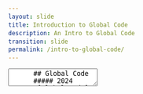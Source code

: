 ```yaml
---
layout: slide
title: Introduction to Global Code
description: An Intro to Global Code
transition: slide
permalink: /intro-to-global-code/
---
```

<section data-markdown>
    <textarea data-template>
      ## Global Code
      ##### 2024
      ![Global Code](../assets/img/2023GlobalCodeLogo_Dark.png)
      
     ---
## Who are we?
* Software engineers
* Professionals
* Educators
  
---
Note:
    This is a great opportunity to introduce yourselves & talk about your own backgrounds.
    
    * Where are you from?
    * What did you study?
    * What do you do now?
    * What made you want to become a programmer? 
    * What do you get from it? 
    * Why would you encourage someone else to have a go?

---
## Who are you?
* Software engineers!
* Hand-picked

--

Note: The point here is that everyone is a programmer, we don't do any gatekeeping here. If you're in the room, you're one of us. 

Here the lamplighters can talk about their experience at Global Code last year, and how things have changed for them in the last 12 months.

## Who are you?
* Selection criteria wasn't about grades but about your motivation and excitement to get into technology
* Who doesn't want to change the world?!

This is a good chance to talk about how we chose members of the class. It was entirely based on their applications. We asked four questions:

* What difference is technology making in your life right now?
* What difference does technology make to the lives of your family or the people around you?
* What will you be doing a month after the summer programme has finished?
* Read about the "moonshot philosophy". What's your moonshot for Ghana?

We're looking for people who are bold and excited about facing societal challenges with technology. We want to provide fuel for that fire & give you some of the skills you'll need.

---

## What are we here for?
* Gain new skills or improve existing ones through lots of practical exercises
* Learn to be PRO
* Gain the tools to improve the world
  
---

## What are we here for?
* Curriculum includes Python, APIs, Internet of Things

Note: We have to teach you some stuff first of all. So there's lots of labs, which you *must* do. 

In the first week we start with the basics, Linux, GitHub, APIs and Python.

In the second week we'll get to building cool stuff using all we learned so far, and in the third and final week you'll design and build a project yourselves, in groups.

A lot of our students are excited to learn what a professional software engineer does. So let's talk about version control, CI, platforms, project management etc.

---
## Plan
* 3 weeks
* Raspberry Pi
* Advanced Python
* Electronics
* Internet of Things

Note:
All kinds of other cool stuff!
* We're *really* good at this
* Who's used git? Render? Raspberry Pi ? Arduinos ?
* Cool projects
* FUN!
  
---
## Schedule & organisation
* 9am - 4pm
* Lunch @ 12
* Casual dress
* Join slack & whatsapp -  does this still apply??
* Do the labs :)

Note:

We've discovered it's very useful to be overly strict about time. It's really the only thing that works. Start teaching at 9 and people will figure it out. And don't stay late because it overly disadvantages women who are more likely to have to get home. 

Aside from that, it's your room - feel free to shift furniture around, listen to music, show videos if you have the bandwidth. Have fun :)
     </textarea>
</section>
